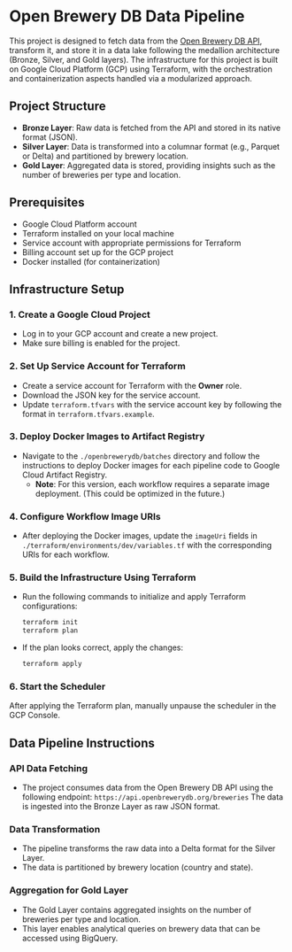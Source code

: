 # Open Brewery DB Data Pipeline

This project is designed to fetch data from the [Open Brewery DB API](https://api.openbrewerydb.org/breweries), transform it, and store it in a data lake following the medallion architecture (Bronze, Silver, and Gold layers). The infrastructure for this project is built on Google Cloud Platform (GCP) using Terraform, with the orchestration and containerization aspects handled via a modularized approach.

## Project Structure

- **Bronze Layer**: Raw data is fetched from the API and stored in its native format (JSON).
- **Silver Layer**: Data is transformed into a columnar format (e.g., Parquet or Delta) and partitioned by brewery location.
- **Gold Layer**: Aggregated data is stored, providing insights such as the number of breweries per type and location.

## Prerequisites

- Google Cloud Platform account
- Terraform installed on your local machine
- Service account with appropriate permissions for Terraform
- Billing account set up for the GCP project
- Docker installed (for containerization)

## Infrastructure Setup

### 1. Create a Google Cloud Project

- Log in to your GCP account and create a new project.
- Make sure billing is enabled for the project.

### 2. Set Up Service Account for Terraform

- Create a service account for Terraform with the **Owner** role.
- Download the JSON key for the service account.
- Update `terraform.tfvars` with the service account key by following the format in `terraform.tfvars.example`.

### 3. Deploy Docker Images to Artifact Registry

- Navigate to the `./openbrewerydb/batches` directory and follow the instructions to deploy Docker images for each pipeline code to Google Cloud Artifact Registry.
  - **Note**: For this version, each workflow requires a separate image deployment. (This could be optimized in the future.)

### 4. Configure Workflow Image URIs

- After deploying the Docker images, update the `imageUri` fields in `./terraform/environments/dev/variables.tf` with the corresponding URIs for each workflow.

### 5. Build the Infrastructure Using Terraform

- Run the following commands to initialize and apply Terraform configurations:

  ```bash
  terraform init
  terraform plan
  ```

- If the plan looks correct, apply the changes:

  ```bash
  terraform apply
  ```

### 6. Start the Scheduler

After applying the Terraform plan, manually unpause the scheduler in the GCP Console.

## Data Pipeline Instructions

### API Data Fetching

- The project consumes data from the Open Brewery DB API using the following endpoint:
    `https://api.openbrewerydb.org/breweries`
    The data is ingested into the Bronze Layer as raw JSON format.

### Data Transformation

- The pipeline transforms the raw data into a Delta format for the Silver Layer.
- The data is partitioned by brewery location (country and state).

### Aggregation for Gold Layer

- The Gold Layer contains aggregated insights on the number of breweries per type and location.
- This layer enables analytical queries on brewery data that can be accessed using BigQuery.


